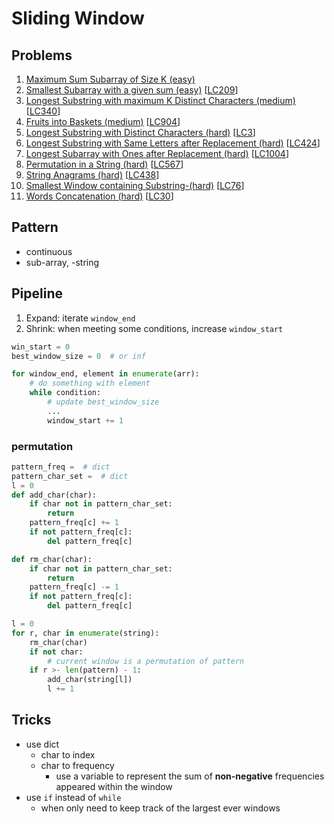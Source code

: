 # Sliding Window

## Problems

1. [Maximum Sum Subarray of Size K (easy)](Maximum-Sum-Subarray-of-Size-K-(easy).py)
2. [Smallest Subarray with a given sum (easy)](Smallest-Subarray-with-a-given-sum-(easy).py)
[[LC209](https://leetcode.com/problems/minimum-size-subarray-sum)]
3. [Longest Substring with maximum K Distinct Characters (medium)](Longest-Substring-with-maximum-K-Distinct-Characters-(medium).py)
[[LC340](https://leetcode.com/problems/longest-substring-with-at-most-k-distinct-characters)]
4. [Fruits into Baskets (medium)](Fruits-into-Baskets-(medium).py)
[[LC904](https://leetcode.com/problems/fruit-into-baskets)]
2. [Longest Substring with Distinct Characters (hard)](Longest-Substring-with-Distinct-Characters-(hard).py)
[[LC3](https://leetcode.com/problems/longest-substring-without-repeating-characters)]
2. [Longest Substring with Same Letters after Replacement (hard)](Longest-Substring-with-Same-Letters-after-Replacement-(hard).py)
[[LC424](https://leetcode.com/problems/longest-repeating-character-replacement)]
2. [Longest Subarray with Ones after Replacement (hard)](Longest-Subarray-with-Ones-after-Replacement-(hard).py)
[[LC1004](https://leetcode.com/problems/max-consecutive-ones-iii)]
2. [Permutation in a String (hard)](Permutation-in-a-String-(hard).py)
[[LC567](https://leetcode.com/problems/permutation-in-string)]
2. [String Anagrams (hard)](String-Anagrams-(hard).py)
[[LC438](https://leetcode.com/problems/find-all-anagrams-in-a-string)]
2. [Smallest Window containing Substring-(hard)](Smallest-Window-containing-Substring-(hard).py)
[[LC76](https://leetcode.com/problems/minimum-window-substring)]
2. [Words Concatenation (hard)](Words-Concatenation-(hard).py)
[[LC30](https://leetcode.com/problems/substring-with-concatenation-of-all-words)]

## Pattern

- continuous
- sub-array, -string

## Pipeline

1. Expand: iterate `window_end` 
2. Shrink: when meeting some conditions, increase `window_start`

```python
win_start = 0
best_window_size = 0  # or inf

for window_end, element in enumerate(arr):
    # do something with element
    while condition:
        # update best_window_size
        ...
        window_start += 1
```

### permutation
```python
pattern_freq =  # dict
pattern_char_set =  # dict 
l = 0
def add_char(char):
    if char not in pattern_char_set:
        return
    pattern_freq[c] += 1
    if not pattern_freq[c]:
        del pattern_freq[c]

def rm_char(char):
    if char not in pattern_char_set:
        return
    pattern_freq[c] -= 1
    if not pattern_freq[c]:
        del pattern_freq[c]

l = 0
for r, char in enumerate(string):
    rm_char(char)
    if not char:
        # current window is a permutation of pattern
    if r >- len(pattern) - 1:
        add_char(string[l])
        l += 1

```

## Tricks

- use dict 
  - char to index
  - char to frequency
    - use a variable to represent the sum of **non-negative** frequencies appeared within the window
- use `if` instead of `while`
  - when only need to keep track of the largest ever windows
